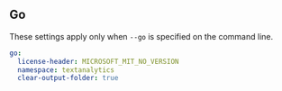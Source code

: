 ## Go

These settings apply only when `--go` is specified on the command line.

``` yaml $(go)
go:
  license-header: MICROSOFT_MIT_NO_VERSION
  namespace: textanalytics
  clear-output-folder: true
```
